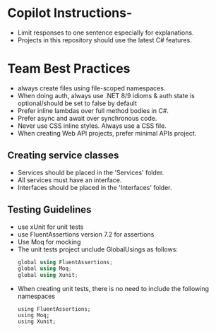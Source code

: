 # Copilot Instructions- 
- Limit responses to one sentence especially for explanations.
- Projects in this repository should use the latest C# features.

  
# Team Best Practices
- always create files using file-scoped namespaces.
- When doing auth, always use .NET 8/9 idioms & auth state is optional/should be set to false by default
- Prefer inline lambdas over full method bodies in C#.
- Prefer async and await over synchronous code.
- Never use CSS inline styles. Always use a CSS file.
- When creating Web API projects, prefer minimal APIs project.

## Creating service classes
- Services should be placed in the 'Services' folder.
- All services must have an interface.
- Interfaces should be placed in the 'Interfaces' folder.

## Testing Guidelines
- use xUnit for unit tests
- use FluentAssertions version 7.2 for assertions
- Use Moq for mocking
- The unit tests project unclude GlobalUsings as follows:
  ```csharp
  global using FluentAssertions;
  global using Moq;
  global using Xunit;
  ```
- When creating unit tests, there is no need to include the following namespaces
  ```
  using FluentAssertions;
  using Moq;
  using Xunit;
  ```




